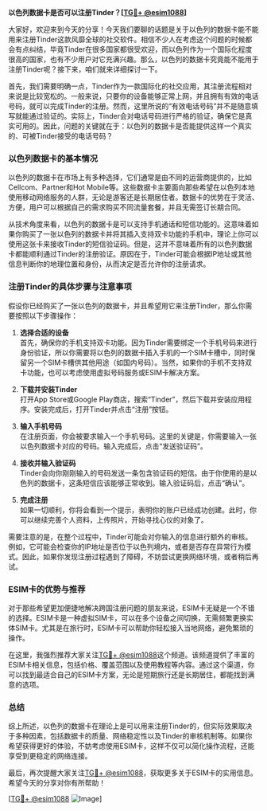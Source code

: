 **以色列数据卡是否可以注册Tinder？[[TG💪+ @esim1088](https://t.me/s/esim1088)]**

大家好，欢迎来到今天的分享！今天我们要聊的话题是关于以色列的数据卡能不能用来注册Tinder这款风靡全球的社交软件。相信不少人在考虑这个问题的时候都会有点纠结，毕竟Tinder在很多国家都很受欢迎，而以色列作为一个国际化程度很高的国家，也有不少用户对它充满兴趣。那么，以色列的数据卡究竟能不能用于注册Tinder呢？接下来，咱们就来详细探讨一下。

首先，我们需要明确一点，Tinder作为一款国际化的社交应用，其注册流程相对来说是比较宽松的。一般来说，只要你的设备能够正常上网，并且拥有有效的电话号码，就可以完成Tinder的注册。然而，这里所说的“有效电话号码”并不是随意填写就能通过验证的。实际上，Tinder会对电话号码进行严格的验证，确保它是真实可用的。因此，问题的关键就在于：以色列的数据卡是否能提供这样一个真实的、可被Tinder接受的电话号码？

### 以色列数据卡的基本情况

以色列的数据卡在市场上有多种选择，它们通常是由不同的运营商提供的，比如Cellcom、Partner和Hot Mobile等。这些数据卡主要面向那些希望在以色列本地使用移动网络服务的人群，无论是游客还是长期居住者。数据卡的优势在于灵活、方便，用户可以根据自己的需求购买不同流量套餐，并且无需签订长期合同。

从技术角度来看，以色列的数据卡是可以支持手机通话和短信功能的。这意味着如果你购买了一张以色列的数据卡并将其插入支持双卡功能的手机中，理论上你可以使用这张卡来接收Tinder的短信验证码。但是，这并不意味着所有的以色列数据卡都能顺利通过Tinder的注册验证。原因在于，Tinder可能会根据IP地址或其他信息判断你的地理位置和身份，从而决定是否允许你的注册请求。

### 注册Tinder的具体步骤与注意事项

假设你已经购买了一张以色列的数据卡，并且希望用它来注册Tinder，那么你需要按照以下步骤操作：

1. **选择合适的设备**  
   首先，确保你的手机支持双卡功能。因为Tinder需要绑定一个手机号码来进行身份验证，所以你需要将以色列的数据卡插入手机的一个SIM卡槽中，同时保留另一个SIM卡槽供其他用途（如国内号码）。当然，如果你的手机不支持双卡功能，也可以考虑使用虚拟号码服务或ESIM卡解决方案。

2. **下载并安装Tinder**  
   打开App Store或Google Play商店，搜索“Tinder”，然后下载并安装应用程序。安装完成后，打开Tinder并点击“注册”按钮。

3. **输入手机号码**  
   在注册页面，你会被要求输入一个手机号码。这里的关键是，你需要输入一张以色列数据卡对应的号码。输入完成后，点击“发送验证码”。

4. **接收并输入验证码**  
   Tinder会向你刚刚输入的号码发送一条包含验证码的短信。由于你使用的是以色列的数据卡，这条短信应该能够正常收到。输入验证码后，点击“确认”。

5. **完成注册**  
   如果一切顺利，你将会看到一个提示，表明你的账户已经成功创建。此时，你可以继续完善个人资料，上传照片，开始寻找心仪的对象了。

需要注意的是，在整个过程中，Tinder可能会对你输入的信息进行额外的审核。例如，它可能会检查你的IP地址是否位于以色列境内，或者是否存在异常行为模式。因此，如果你发现注册过程遇到了障碍，不妨尝试更换网络环境，或者稍后再试。

### ESIM卡的优势与推荐

对于那些希望更加便捷地解决跨国注册问题的朋友来说，ESIM卡无疑是一个不错的选择。ESIM卡是一种虚拟SIM卡，可以在多个设备之间切换，无需频繁更换实体SIM卡。尤其是在旅行时，ESIM卡可以帮助你轻松接入当地网络，避免繁琐的操作。

在这里，我强烈推荐大家关注[TG💪+ @esim1088](https://t.me/s/esim1088)这个频道。该频道提供了丰富的ESIM卡相关信息，包括价格、覆盖范围以及使用教程等内容。通过这个渠道，你可以找到最适合自己的ESIM卡方案，无论是短期旅行还是长期居住，都能找到满意的选项。

### 总结

综上所述，以色列的数据卡在理论上是可以用来注册Tinder的，但实际效果取决于多种因素，包括数据卡的质量、网络稳定性以及Tinder的审核机制等。如果你希望获得更好的体验，不妨考虑使用ESIM卡，这样不仅可以简化操作流程，还能享受到更稳定的网络连接。

最后，再次提醒大家关注[TG💪+ @esim1088](https://t.me/s/esim1088)，获取更多关于ESIM卡的实用信息。希望今天的分享对你有所帮助！

[[TG💪+ @esim1088](https://t.me/s/esim1088) ![Image](https://i.postimg.cc/4NQfJmqS/Snipaste-2025-05-13-00-14-12.png)]